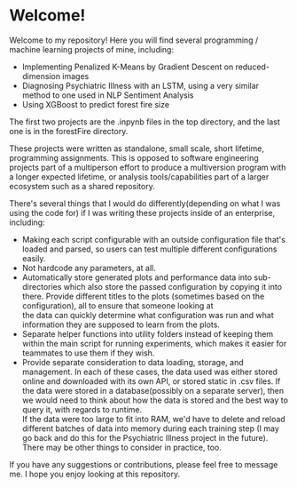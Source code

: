 # Welcome!

Welcome to my repository!  Here you will find several programming / machine learning projects of mine, including:

 - Implementing Penalized K-Means by Gradient Descent on reduced-dimension images
 - Diagnosing Psychiatric Illness with an LSTM, using a very similar method to one used in NLP Sentiment Analysis
 - Using XGBoost to predict forest fire size
 
 The first two projects are the .inpynb files in the top directory, and the last one is in the forestFire directory.
 
These projects were written as standalone, small scale, short lifetime, programming assignments.  This is opposed to software engineering 
projects part of a multiperson effort to produce a multiversion program with a longer expected lifetime, or analysis tools/capabilities 
part of a larger ecosystem such as a shared repository.  

There's several things that I would do differently(depending on what I was using the code for) if I was writing these projects 
inside of an enterprise, including:
 - Making each script configurable with an outside configuration file that's loaded and parsed, so users can test multiple different 
 configurations easily.
 - Not hardcode any parameters, at all.
 - Automatically store generated plots and performance data into sub-directories which also store the passed configuration by copying
 it into there.  Provide different titles to the plots (sometimes based on the configuration), all to ensure that someone looking at  
 the data can quickly determine what configuration was run and what information they are supposed to learn from the plots.
 - Separate helper functions into utility folders instead of keeping them within the main script for running experiments, which makes it 
 easier for teammates to use them if they wish.
 - Provide separate consideration to data loading, storage, and management.  In each of these cases, the data used was either stored 
 online and downloaded with its own API, or stored static in .csv files.  If the data were stored in a database(possibly on a separate server), 
 then we would need to think about how the data is stored and the best way to query it, with regards to runtime.  
 If the data were too large to fit into RAM, we'd have to delete and reload different batches of data into memory during each training 
 step (I may go back and do this for the Psychiatric Illness project in the future).  There may be other things to consider in practice, too.
 
If you have any suggestions or contributions, please feel free to message me.  I hope you enjoy looking at this repository.
